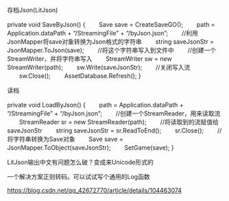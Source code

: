 存档Json(LitJson)

private void SaveByJson()
{
　　Save save = CreateSaveGO();
　　path = Application.dataPath + “/StreamingFile” + “/byJson.json”;
　　//利用JsonMapper将save对象转换为Json格式的字符串
　　string saveJsonStr = JsonMapper.ToJson(save);
　　//将这个字符串写入到文件中
　　//创建一个StreamWriter，并将字符串写入
　　StreamWriter sw = new StreamWriter(path);
　　sw.Write(saveJsonStr);
　　//关闭写入流
　　sw.Close();
　　AssetDatabase.Refresh();
}

读档

private void LoadByJson()
{
　　path = Application.dataPath + “/StreamingFile” + “/byJson.json”;
　　//创建一个StreamReader，用来读取流
　　StreamReader sr = new StreamReader(path);
　　//将读取到的流赋值给saveJsonStr
　　string saveJsonStr = sr.ReadToEnd();
　　sr.Close();
　　//将字符串转换为Save对象
　　Save save = JsonMapper.ToObject(saveJsonStr);
　　SetGame(save);
}


LitJson输出中文有问题怎么破？变成来Unicode形式的

一个解决方案正则转码。可以试试写个通用的Log函数

https://blog.csdn.net/qq_42672770/article/details/104463074


